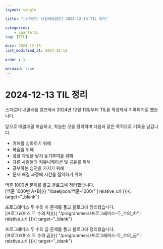 ```yaml
---
layout: single

title: "[스파르타 내일배움캠프] 2024-12-13 TIL 정리"

categories:
    - SpartaTIL
tag: [TIL]

date: 2024-12-13
last_modified_at: 2024-12-13

order : 1

mermaid: true
---
```


# 2024-12-13 TIL 정리

스파르타 내일배움 캠프에서 2024년 12월 13일부터 TIL을 작성해서 기록하기로 했습니다.

앞으로 매일매일 학습하고, 학습한 것을 정리하며 다음과 같은 목적으로 기록을 남깁니다.

+ 이해를 심화하기 위해
+ 복습을 위해
+ 성장 과정을 남겨 동기부여를 위해
+ 다른 사람들과 커뮤니케이션 및 공유를 위해
+ 공부하는 습관을 가지기 위해
+ 문제 해결 과정에 시간을 절약하기 위해

백준 1000번 문제를 풀고 블로그에 정리했습니다.  
[백준 1000번 A+B]({{ "/baekjoon/백준-1000/" | relative_url }}){: target="_blank"}

프로그래머스 두 수의 차 문제를 풀고 블로그에 정리했습니다.  
[프로그래머스 두 수의 차]({{ "/programmers/프로그래머스-두_수의_차" | relative_url }}){: target="_blank"}

프로그래머스 두 수의 곱 문제를 풀고 블로그에 정리했습니다.  
[프로그래머스 두 수의 곱]({{ "/programmers/프로그래머스-두_수의_곱" | relative_url }}){: target="_blank"}